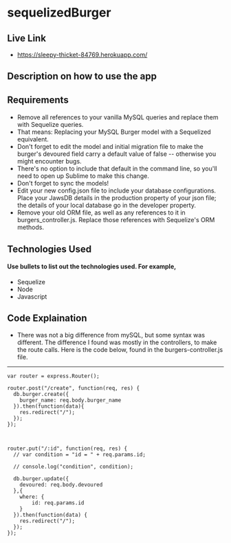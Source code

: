 # sequelizedBurger

## Live Link 
 - https://sleepy-thicket-84769.herokuapp.com/

## Description on how to use the app

## Requirements
#### 

- Remove all references to your vanilla MySQL queries and replace them with Sequelize queries.
- That means:
Replacing your MySQL Burger model with a Sequelized equivalent.
- Don't forget to edit the model and initial migration file to make the burger's devoured field carry a default value of false -- otherwise you might encounter bugs.
- There's no option to include that default in the command line, so you'll need to open up Sublime to make this change.
- Don't forget to sync the models!
- Edit your new config.json file to include your database configurations. Place your JawsDB details in the production property of your json file; the details of your local database go in the developer property.
- Remove your old ORM file, as well as any references to it in burgers_controller.js. Replace those references with Sequelize's ORM methods.

## Technologies Used
#### Use bullets to list out the technologies used. For example,
- Sequelize
- Node
- Javascript

## Code Explaination
- There was not a big difference from mySQL, but some syntax was different. The difference I found was mostly in the controllers, to make the route calls. Here is the code below, found in the burgers-controller.js file. 

-------------


```
var router = express.Router();

router.post("/create", function(req, res) {
  db.burger.create({
  	burger_name: req.body.burger_name
  }).then(function(data){
  	res.redirect("/");
  });
});



router.put("/:id", function(req, res) {
  // var condition = "id = " + req.params.id;

  // console.log("condition", condition);

  db.burger.update({
    devoured: req.body.devoured
  },{
  	where: {
  		id: req.params.id
  	}
  }).then(function(data) {
    res.redirect("/");
  });
});
```